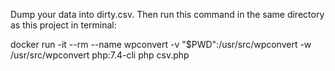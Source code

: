 Dump your data into dirty.csv. Then run this command in the same directory as this project in terminal:

docker run -it --rm --name wpconvert -v "$PWD":/usr/src/wpconvert -w /usr/src/wpconvert php:7.4-cli php csv.php
